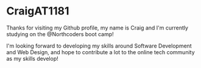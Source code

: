 # CraigAT1181

Thanks for visiting my Github profile, my name is Craig and I'm currently studying on the @Northcoders boot camp!

I'm looking forward to developing my skills around Software Development and Web Design, and hope to contribute a lot to the online tech community as my skills develop!